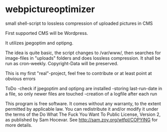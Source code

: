 webpictureoptimizer
===================

small shell-script to lossless compression of uploaded pictures in CMS

First supported CMS will be Wordpress.

It utilizes jpegoptim and optipng.

The idea is quite basic, the script changes to /var/www/, then searches for image-files in "uploads" folders and does lossless compression. 
It shall be run as cron-weekly.
Copyright-Data will be preserved.



This is my first "real"-project, feel free to contribute or at least point at obvious errors

ToDo
-check if jpegoptim and optipng are installed
-storing last-run-date in a file, so only newer files are touched
-creation of a logfile after each run


This program is free software. It comes without any warranty, to
the extent permitted by applicable law. You can redistribute it
and/or modify it under the terms of the Do What The Fuck You Want
To Public License, Version 2, as published by Sam Hocevar. See
http://sam.zoy.org/wtfpl/COPYING for more details.